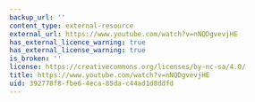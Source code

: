 ```yaml
---
backup_url: ''
content_type: external-resource
external_url: https://www.youtube.com/watch?v=nNQDgvevjHE
has_external_licence_warning: true
has_external_license_warning: true
is_broken: ''
license: https://creativecommons.org/licenses/by-nc-sa/4.0/
title: https://www.youtube.com/watch?v=nNQDgvevjHE
uid: 392778f8-fbe6-4eca-85da-c44ad1d8ddfd
---
```

